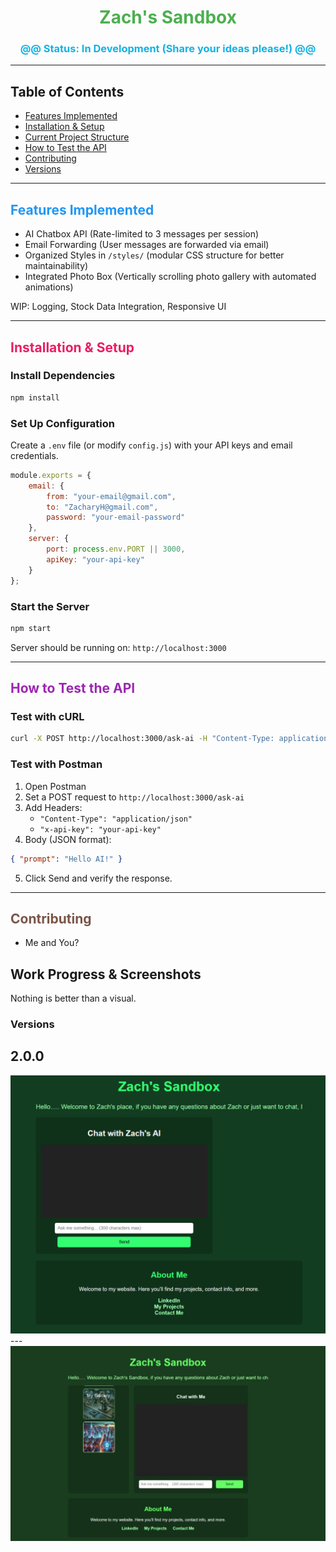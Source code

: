 <h1 align="center" style="color: #4CAF50;">Zach's Sandbox</h1>

<h3 align="center" style="color:#13b2e3;">@@ Status: In Development (Share your ideas please!) @@</h3>

---
## Table of Contents  
- [Features Implemented](#features-implemented)  
- [Installation & Setup](#installation--setup)  
- [Current Project Structure](#current-project-structure)  
- [How to Test the API](#how-to-test-the-api)  
- [Contributing](#contributing)
- [Versions](#versions)
---
<h2 id="features-implemented" style="color: #2196F3;">Features Implemented</h2>

- AI Chatbox API (Rate-limited to 3 messages per session)  
- Email Forwarding (User messages are forwarded via email)  
- Organized Styles in `/styles/` (modular CSS structure for better maintainability)
- Integrated Photo Box (Vertically scrolling photo gallery with automated animations)

WIP: Logging, Stock Data Integration, Responsive UI

---
<h2 id="installation--setup" style="color: #E91E63;">Installation & Setup</h2>

### Install Dependencies
```sh
npm install
```
### Set Up Configuration
Create a `.env` file (or modify `config.js`) with your API keys and email credentials.
```js
module.exports = {
    email: {
        from: "your-email@gmail.com",
        to: "ZacharyH@gmail.com",
        password: "your-email-password"
    },
    server: {
        port: process.env.PORT || 3000,
        apiKey: "your-api-key"
    }
};
```
### Start the Server
```sh
npm start
```
Server should be running on: `http://localhost:3000`

---
<h2 id="how-to-test-the-api" style="color: #9C27B0;">How to Test the API</h2>

### Test with cURL
```sh
curl -X POST http://localhost:3000/ask-ai -H "Content-Type: application/json" -H "x-api-key: your-api-key" -d '{"prompt":"Hello AI!"}'
```
### Test with Postman
1. Open Postman  
2. Set a POST request to `http://localhost:3000/ask-ai`  
3. Add Headers:  
   - `"Content-Type": "application/json"`  
   - `"x-api-key": "your-api-key"`  
4. Body (JSON format):
```json
{ "prompt": "Hello AI!" }
```
5. Click Send and verify the response.

---

<h2 id="contributing" style="color: #795548;">Contributing</h2>

- Me and You?

## Work Progress & Screenshots

Nothing is better than a visual.

### **Versions**
**2.0.0**
---
<img src="./images/version1.png" width="600px">
---
<img src="./images/version2.png" width="600px">
